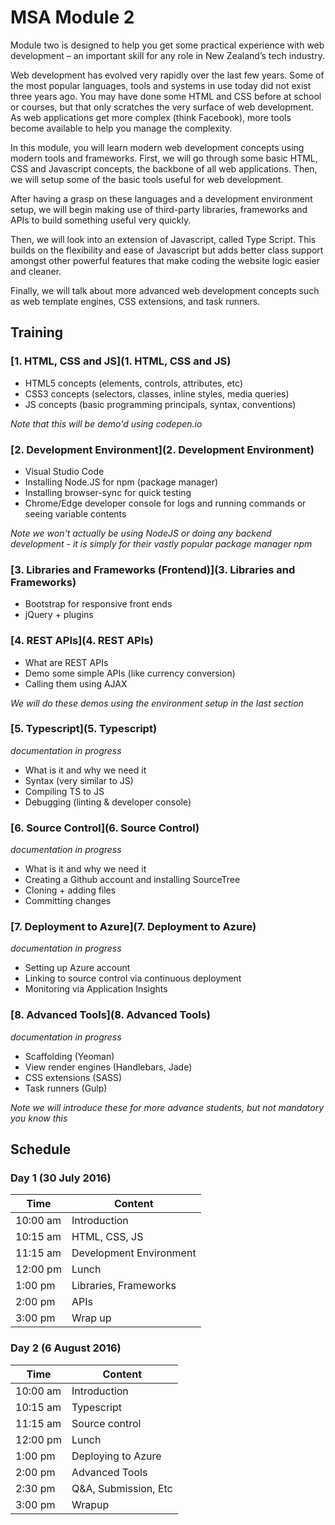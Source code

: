 # MSA Module 2
Module two is designed to help you get some practical experience with web development – 
an important skill for any role in New Zealand’s tech industry.

Web development has evolved very rapidly over the last few years. Some of the most popular languages,
tools and systems in use today did not exist three years ago. You may have done some HTML and CSS
before at school or courses, but that only scratches the very surface of web development. 
As web applications get more complex (think Facebook), more tools become available to help you manage the complexity.

In this module, you will learn modern web development concepts using modern tools and frameworks.
First, we will go through some basic HTML, CSS and Javascript concepts, the backbone of all
web applications. Then, we will setup some of the basic tools useful for web development. 

After having a grasp on these languages and a development environment setup, we will begin making 
use of third-party libraries, frameworks and APIs to build something useful very quickly. 

Then, we will look into an extension of Javascript, called Type Script. This builds on the flexibility 
and ease of Javascript but adds better class support amongst other powerful features that make coding 
the website logic easier and cleaner. 

Finally, we will talk about more advanced web development concepts such as web template engines, CSS extensions, 
and task runners. 

## Training

### [1. HTML, CSS and JS](1. HTML, CSS and JS)
* HTML5 concepts (elements, controls, attributes, etc)
* CSS3 concepts (selectors, classes, inline styles, media queries)
* JS concepts (basic programming principals, syntax, conventions)

*Note that this will be demo'd using codepen.io* 

### [2. Development Environment](2. Development Environment)
* Visual Studio Code
* Installing Node.JS for npm (package manager)
* Installing browser-sync for quick testing
* Chrome/Edge developer console for logs and running commands or seeing variable contents

*Note we won't actually be using NodeJS or doing any backend development - it is simply for their vastly 
popular package manager npm*

### [3. Libraries and Frameworks (Frontend)](3. Libraries and Frameworks)
* Bootstrap for responsive front ends
* jQuery + plugins 

### [4. REST APIs](4. REST APIs)
* What are REST APIs
* Demo some simple APIs (like currency conversion)
* Calling them using AJAX

*We will do these demos using the environment setup in the last section*

### [5. Typescript](5. Typescript)
*documentation in progress*
* What is it and why we need it
* Syntax (very similar to JS)
* Compiling TS to JS
* Debugging (linting & developer console) 

### [6. Source Control](6. Source Control)
*documentation in progress*
* What is it and why we need it
* Creating a Github account and installing SourceTree
* Cloning + adding files
* Committing changes

### [7. Deployment to Azure](7. Deployment to Azure)
*documentation in progress*
* Setting up Azure account
* Linking to source control via continuous deployment
* Monitoring via Application Insights

### [8. Advanced Tools](8. Advanced Tools)
*documentation in progress*
* Scaffolding (Yeoman)
* View render engines (Handlebars, Jade)
* CSS extensions (SASS)
* Task runners (Gulp) 

*Note we will introduce these for more advance students, but not mandatory you know this*

## Schedule
### Day 1 (30 July 2016)
Time | Content
---- | -------
10:00 am | Introduction
10:15 am | HTML, CSS, JS
11:15 am | Development Environment
12:00 pm | Lunch 
1:00 pm | Libraries, Frameworks
2:00 pm | APIs
3:00 pm | Wrap up

### Day 2 (6 August 2016)
Time | Content
---- | -------
10:00 am | Introduction
10:15 am | Typescript
11:15 am | Source control
12:00 pm | Lunch 
1:00 pm | Deploying to Azure
2:00 pm | Advanced Tools
2:30 pm | Q&A, Submission, Etc
3:00 pm | Wrapup
